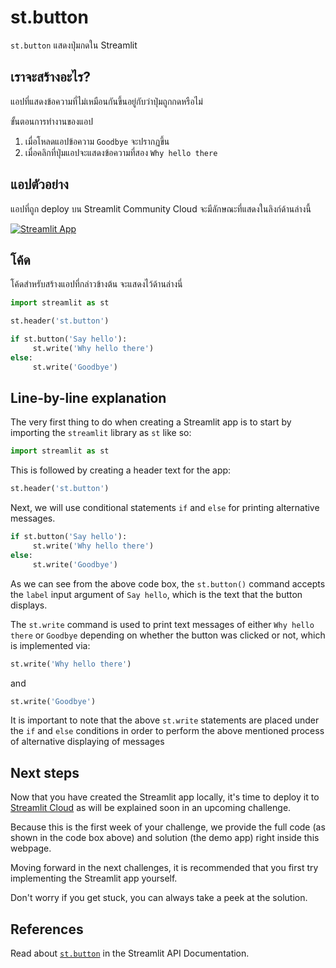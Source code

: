 # st.button

`st.button` แสดงปุ่มกดใน Streamlit

## เราจะสร้างอะไร?

แอปที่แสดงข้อความที่ไม่เหมือนกันขึ้นอยู่กับว่าปุ่มถูกกดหรือไม่

ขั้นตอนการทำงานของแอป

1. เมื่อโหลดแอปข้อความ `Goodbye` จะปรากฏขึ้น
2. เมื่อคลิกที่ปุ่มแอปจะแสดงข้อความที่สอง `Why hello there`

## แอปตัวอย่าง

แอปที่ถูก deploy บน Streamlit Community Cloud จะมีลักษณะที่แสดงในลิงก์ด้านล่างนี้

[![Streamlit App](https://static.streamlit.io/badges/streamlit_badge_black_white.svg)](https://share.streamlit.io/dataprofessor/st.button/)

## โค้ด

โค้ดสำหรับสร้างแอปที่กล่าวข้างต้น จะแสดงไว้ด้านล่างนี่

```python
import streamlit as st

st.header('st.button')

if st.button('Say hello'):
     st.write('Why hello there')
else:
     st.write('Goodbye')
```

## Line-by-line explanation

The very first thing to do when creating a Streamlit app is to start by importing the `streamlit` library as `st` like so:

```python
import streamlit as st
```

This is followed by creating a header text for the app:

```python
st.header('st.button')
```

Next, we will use conditional statements `if` and `else` for printing alternative messages.

```python
if st.button('Say hello'):
     st.write('Why hello there')
else:
     st.write('Goodbye')
```

As we can see from the above code box, the `st.button()` command accepts the `label` input argument of `Say hello`, which is the text that the button displays.

The `st.write` command is used to print text messages of either `Why hello there` or `Goodbye` depending on whether the button was clicked or not, which is implemented via:


```python
st.write('Why hello there')
```

and

```python
st.write('Goodbye')
```

It is important to note that the above `st.write` statements are placed under the `if` and `else` conditions in order to perform the above mentioned process of alternative displaying of messages

## Next steps

Now that you have created the Streamlit app locally, it's time to deploy it to [Streamlit Cloud](https://streamlit.io/cloud) as will be explained soon in an upcoming challenge.

Because this is the first week of your challenge, we provide the full code (as shown in the code box above) and solution (the demo app) right inside this webpage.

Moving forward in the next challenges, it is recommended that you first try implementing the Streamlit app yourself.

Don't worry if you get stuck, you can always take a peek at the solution.

## References

Read about [`st.button`](https://docs.streamlit.io/library/api-reference/widgets/st.button) in the Streamlit API Documentation.

